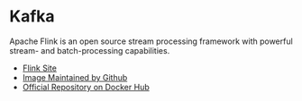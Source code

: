 # Kafka

Apache Flink is an open source stream processing framework with powerful stream- and batch-processing capabilities.

- [Flink Site](https://flink.apache.org/)
- [Image Maintained by Github](https://github.com/apache/flink)
- [Official Repository on Docker Hub](https://hub.docker.com/_/flink/)
